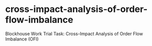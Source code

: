 # cross-impact-analysis-of-order-flow-imbalance
Blockhouse Work Trial Task: Cross-Impact Analysis of Order Flow Imbalance (OFI)
